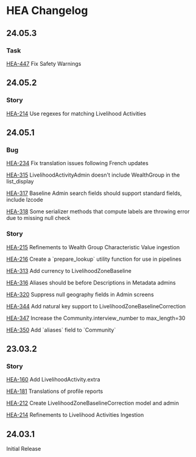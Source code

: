 # HEA Changelog


## 24.05.3

### Task

[HEA-447](https://fewsnet.atlassian.net/browse/HEA-447) Fix Safety Warnings


## 24.05.2

### Story

[HEA-214](https://fewsnet.atlassian.net/browse/HEA-214) Use regexes for matching Livelihood Activities


## 24.05.1

### Bug

[HEA-234](https://fewsnet.atlassian.net/browse/HEA-234) Fix translation issues following French updates

[HEA-315](https://fewsnet.atlassian.net/browse/HEA-315) LivelihoodActivityAdmin doesn't include WealthGroup in the list\_display

[HEA-317](https://fewsnet.atlassian.net/browse/HEA-317) Baseline Admin search fields should support standard fields, include lzcode

[HEA-318](https://fewsnet.atlassian.net/browse/HEA-318) Some serializer methods that compute labels are throwing error due to missing null check

### Story

[HEA-215](https://fewsnet.atlassian.net/browse/HEA-215) Refinements to Wealth Group Characteristic Value ingestion

[HEA-216](https://fewsnet.atlassian.net/browse/HEA-216) Create a \`prepare\_lookup\` utility function for use in pipelines

[HEA-313](https://fewsnet.atlassian.net/browse/HEA-313) Add currency to LivelihoodZoneBaseline

[HEA-316](https://fewsnet.atlassian.net/browse/HEA-316) Aliases should be before Descriptions in Metadata admins

[HEA-320](https://fewsnet.atlassian.net/browse/HEA-320) Suppress null geography fields in Admin screens

[HEA-344](https://fewsnet.atlassian.net/browse/HEA-344) Add natural key support to LivelihoodZoneBaselineCorrection 

[HEA-347](https://fewsnet.atlassian.net/browse/HEA-347) Increase the Community.interview\_number to max\_length=30

[HEA-350](https://fewsnet.atlassian.net/browse/HEA-350) Add \`aliases\` field to \`Community\`


## 23.03.2

### Story

[HEA-160](https://fewsnet.atlassian.net/browse/HEA-160) Add LivelihoodActivity.extra

[HEA-181](https://fewsnet.atlassian.net/browse/HEA-181) Translations of profile reports

[HEA-212](https://fewsnet.atlassian.net/browse/HEA-212) Create LivelihoodZoneBaselineCorrection model and admin

[HEA-214](https://fewsnet.atlassian.net/browse/HEA-214) Refinements to Livelihood Activities Ingestion

## 24.03.1

Initial Release
